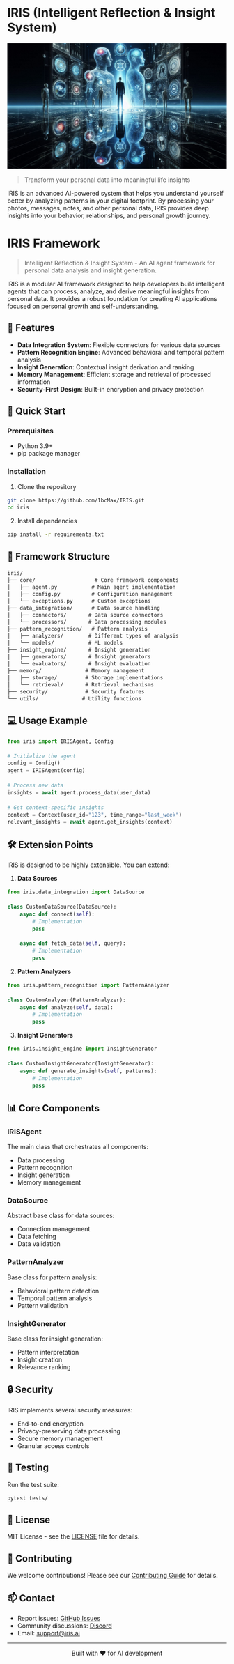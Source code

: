 # IRIS (Intelligent Reflection & Insight System)

![IRIS Logo](assets/logo.png)

> Transform your personal data into meaningful life insights

IRIS is an advanced AI-powered system that helps you understand yourself better by analyzing patterns in your digital footprint. By processing your photos, messages, notes, and other personal data, IRIS provides deep insights into your behavior, relationships, and personal growth journey.

# IRIS Framework

> Intelligent Reflection & Insight System - An AI agent framework for personal data analysis and insight generation.

IRIS is a modular AI framework designed to help developers build intelligent agents that can process, analyze, and derive meaningful insights from personal data. It provides a robust foundation for creating AI applications focused on personal growth and self-understanding.

## 🌟 Features

- **Data Integration System**: Flexible connectors for various data sources
- **Pattern Recognition Engine**: Advanced behavioral and temporal pattern analysis
- **Insight Generation**: Contextual insight derivation and ranking
- **Memory Management**: Efficient storage and retrieval of processed information
- **Security-First Design**: Built-in encryption and privacy protection

## 🚀 Quick Start

### Prerequisites

- Python 3.9+
- pip package manager

### Installation

1. Clone the repository
```bash
git clone https://github.com/1bcMax/IRIS.git
cd iris
```

2. Install dependencies
```bash
pip install -r requirements.txt
```

## 📖 Framework Structure

```
iris/
├── core/                   # Core framework components
│   ├── agent.py           # Main agent implementation
│   ├── config.py          # Configuration management
│   └── exceptions.py      # Custom exceptions
├── data_integration/      # Data source handling
│   ├── connectors/       # Data source connectors
│   └── processors/       # Data processing modules
├── pattern_recognition/   # Pattern analysis
│   ├── analyzers/        # Different types of analysis
│   └── models/           # ML models
├── insight_engine/       # Insight generation
│   ├── generators/       # Insight generators
│   └── evaluators/       # Insight evaluation
├── memory/              # Memory management
│   ├── storage/         # Storage implementations
│   └── retrieval/       # Retrieval mechanisms
├── security/            # Security features
└── utils/              # Utility functions
```

## 💻 Usage Example

```python
from iris import IRISAgent, Config

# Initialize the agent
config = Config()
agent = IRISAgent(config)

# Process new data
insights = await agent.process_data(user_data)

# Get context-specific insights
context = Context(user_id="123", time_range="last_week")
relevant_insights = await agent.get_insights(context)
```

## 🛠️ Extension Points

IRIS is designed to be highly extensible. You can extend:

1. **Data Sources**
```python
from iris.data_integration import DataSource

class CustomDataSource(DataSource):
    async def connect(self):
        # Implementation
        pass

    async def fetch_data(self, query):
        # Implementation
        pass
```

2. **Pattern Analyzers**
```python
from iris.pattern_recognition import PatternAnalyzer

class CustomAnalyzer(PatternAnalyzer):
    async def analyze(self, data):
        # Implementation
        pass
```

3. **Insight Generators**
```python
from iris.insight_engine import InsightGenerator

class CustomInsightGenerator(InsightGenerator):
    async def generate_insights(self, patterns):
        # Implementation
        pass
```

## 📊 Core Components

### IRISAgent
The main class that orchestrates all components:
- Data processing
- Pattern recognition
- Insight generation
- Memory management

### DataSource
Abstract base class for data sources:
- Connection management
- Data fetching
- Data validation

### PatternAnalyzer
Base class for pattern analysis:
- Behavioral pattern detection
- Temporal pattern analysis
- Pattern validation

### InsightGenerator
Base class for insight generation:
- Pattern interpretation
- Insight creation
- Relevance ranking

## 🔒 Security

IRIS implements several security measures:
- End-to-end encryption
- Privacy-preserving data processing
- Secure memory management
- Granular access controls

## 🧪 Testing

Run the test suite:
```bash
pytest tests/
```

## 📜 License

MIT License - see the [LICENSE](LICENSE) file for details.

## 🤝 Contributing

We welcome contributions! Please see our [Contributing Guide](CONTRIBUTING.md) for details.

## 📫 Contact

- Report issues: [GitHub Issues](https://github.com/yourusername/iris/issues)
- Community discussions: [Discord](https://discord.gg/iris)
- Email: support@iris.ai

---

<p align="center">Built with ❤️ for AI development</p>